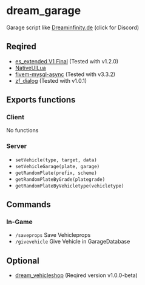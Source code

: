 # dream_garage
Garage script like [Dreaminfinity.de](https://discord.gg/gHQGjByEtR) (click for Discord)


## Reqired
* [es_extended V1 Final](https://github.com/esx-framework/es_extended/tree/v1-final) (Tested with v1.2.0)
* [NativeUILua](https://github.com/Dreaminfinity-de/NativeUILua)
* [fivem-mysql-async](https://github.com/brouznouf/fivem-mysql-async) (Tested with v3.3.2)
* [zf_dialog](https://github.com/zf-development/zf_dialog) (Tested with v1.0.1)


## Exports functions
### Client
No functions

### Server
- `setVehicle(type, target, data)`
- `setVehicleGarage(plate, garage)`
- `getRandomPlate(prefix, scheme)`
- `getRandomPlateByGrade(plategrade)`
- `getRandomPlateByVehicletype(vehicletype)`


## Commands
### In-Game
- ``/saveprops`` Save Vehicleprops
- ``/givevehicle`` Give Vehicle in GarageDatabase


## Optional
* [dream_vehicleshop](https://github.com/Dreaminfinity-de/dream_vehicleshop) (Reqired version v1.0.0-beta)
